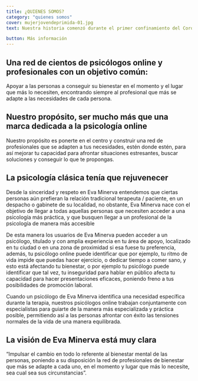 ```yaml
---
title: ¿QUIENES SOMOS?
category: "quienes somos"
cover: mujerjovendeprimida-01.jpg
text: Nuestra historia comenzó durante el primer confinamiento del Coronavirus COVID-19. Como consecuencia del impacto en la salud mental de las personas, nuestra fundadoras, Eva y Katerina, tuvieron una idea revolucionaria La psicología tendría un impacto más positivo para la sociedad en caso de hacerse online, ya que esto no solo la haría más accesible, sino que también haría posible que otros especialistas, como nutricionistas, entrenadores físicos o mentores en multitud de áreas, pudiesen trabajar de la mano con los psicólogos" Con este fin en mente, y con muchas ganas de apoyar a las personas a conseguir su bienestar, formamos una pequeña empresa a finales de 2020. Nuestro primer gran logro fue conseguir que cientos de psicólogos colegiados se integrasen a nuestra red, además de otros muchos profesionales relacionados con el bienestar. Al poco tiempo de formar una red de cerca de mil profesionales, y tras desarrollar una tecnología pionera en inteligencia artificial, pudiésemos comenzar a encontrar al profesional que más se adapta a cada persona que buscaba sentirse mejor, comenzando así nuestra pequeñas revolución de la psicología y del bienestar.

button: Más información
---
```

## Una red de cientos de psicólogos online y profesionales con un objetivo común: 

Apoyar a las personas a conseguir su bienestar en el momento y el lugar que más lo necesiten, encontrando siempre al profesional que más se adapte a las necesidades de cada persona.
## Nuestro propósito, ser mucho más que una marca dedicada a la psicología online

Nuestro propósito es ponerte en el centro y construir una red de profesionales que se adapten a tus necesidades, estén donde estén, para así mejorar tu capacidad para afrontar situaciones estresantes, buscar soluciones y conseguir lo que te propongas.

## La psicología clásica tenía que rejuvenecer
Desde la sinceridad y respeto en Eva Minerva entendemos que ciertas personas aún prefieran la relación tradicional terapeuta / paciente, en un despacho o gabinete de su localidad, no obstante, Eva Minerva nace con el objetivo de llegar a todas aquellas personas que necesiten acceder a una psicología más práctica, y que busquen llegar a un profesional de la psicología de manera más accesible

De esta manera los usuarios de Eva Minerva pueden acceder a un psicólogo, titulado y con amplia experiencia en tu área de apoyo, localizado en tu ciudad o en una zona de proximidad si esa fuese tu preferencia, además, tu psicólogo online puede identificar que por ejemplo, tu ritmo de vida impide que puedas hacer ejercicio, o dedicar tiempo a comer sano, y esto está afectando tu bienestar, o por ejemplo tu psicólogo puede identificar que tal vez, tu inseguridad para hablar en público afecta tu capacidad para hacer presentaciones eficaces, poniendo freno a tus posibilidades de promoción laboral.

Cuando un psicólogo de Eva Minerva identifica una necesidad específica durante la terapia, nuestros psicólogos online trabajan conjuntamente con especialistas para guiarte de la manera más especializada y práctica posible, permitiendo así a las personas afrontar con éxito las tensiones normales de la vida de una manera equilibrada.
## La visión de Eva Minerva está muy clara

“Impulsar el cambio en todo lo referente al bienestar mental de las personas, poniendo a su disposición la red de profesionales de bienestar que más se adapte a cada uno, en el momento y lugar que más lo necesite, sea cual sea sus circunstancias”.
